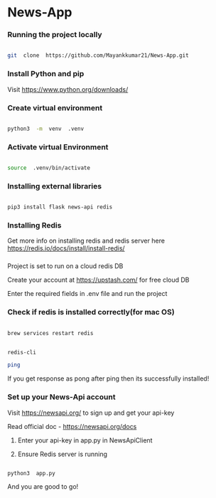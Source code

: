 # News-App

### Running the project locally

  

```bash

git  clone  https://github.com/Mayankkumar21/News-App.git

```



 

### Install Python and pip

  

Visit https://www.python.org/downloads/

  

### Create virtual environment

  

```bash

python3  -m  venv  .venv

```

### Activate virtual Environment

  

```bash

source  .venv/bin/activate

```

  

### Installing external libraries

  

```bash

pip3 install flask news-api redis

```

  

### Installing Redis

Get more info on installing redis and redis server here https://redis.io/docs/install/install-redis/

  
###
Project is set to run on a cloud redis DB

Create your account at https://upstash.com/ for free cloud DB

Enter the required fields in .env file and run the project

### Check if redis is installed correctly(for mac OS)

```bash

brew services restart redis

```

```bash

redis-cli

ping

```

If you get response as pong after ping then its successfully installed!

  

### Set up your News-Api account

Visit https://newsapi.org/ to sign up and get your api-key

Read official doc - https://newsapi.org/docs
1) Enter your api-key in app.py in NewsApiClient

2) Ensure Redis server is running

  

```bash

python3  app.py

```

And you are good to go!